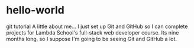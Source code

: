 # hello-world
git tutorial
A little about me... I just set up Git and GitHub so I can complete projects for Lambda School's full-stack web developer course. Its nine months long, so I suppose I'm going to be seeing Git and GitHub a lot.
